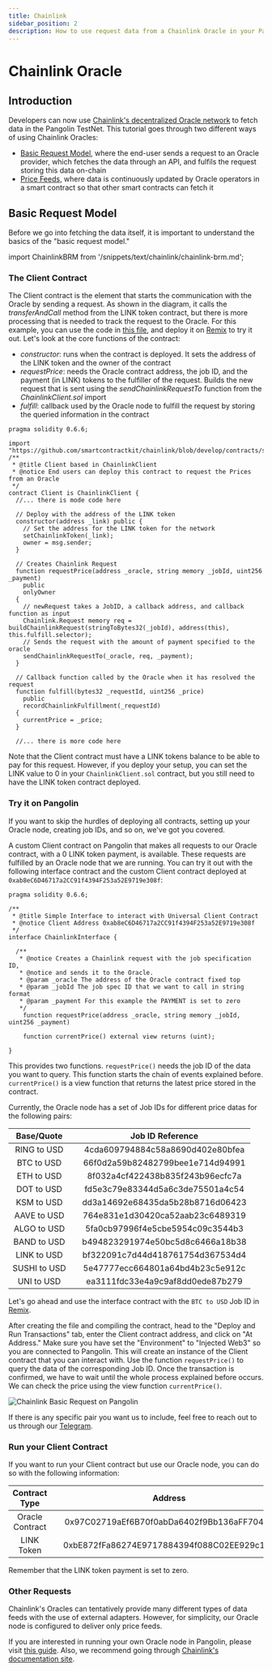 ```yaml
---
title: Chainlink
sidebar_position: 2
description: How to use request data from a Chainlink Oracle in your Pangolin Ethereum Dapp using smart contracts or Javascript
---
```


# Chainlink Oracle

## Introduction

Developers can now use [Chainlink's decentralized Oracle network](https://chain.link/) to fetch data in the Pangolin TestNet. This tutorial goes through two different ways of using Chainlink Oracles:

 - [Basic Request Model](https://docs.chain.link/docs/architecture-request-model), where the end-user sends a request to an Oracle provider, which fetches the data through an API, and fulfils the request storing this data on-chain
 - [Price Feeds](https://docs.chain.link/docs/architecture-decentralized-model), where data is continuously updated by Oracle operators in a smart contract so that other smart contracts can fetch it

## Basic Request Model

Before we go into fetching the data itself, it is important to understand the basics of the "basic request model."

import ChainlinkBRM from '/snippets/text/chainlink/chainlink-brm.md';

<ChainlinkBRM name="chainlinkBRM"/>

### The Client Contract

The Client contract is the element that starts the communication with the Oracle by sending a request. As shown in the diagram, it calls the _transferAndCall_ method from the LINK token contract, but there is more processing that is needed to track the request to the Oracle. For this example, you can use the code in [this file](/snippets/code/chainlink/Client.sol), and deploy it on [Remix](/builders/tools/remix/) to try it out. Let's look at the core functions of the contract:

 - _constructor_: runs when the contract is deployed. It sets the address of the LINK token and the owner of the contract
 - _requestPrice_: needs the Oracle contract address, the job ID, and the payment (in LINK) tokens to the fulfiller of the request. Builds the new request that is sent using the _sendChainlinkRequestTo_ function from the _ChainlinkClient.sol_ import
 - _fulfill_: callback used by the Oracle node to fulfill the request by storing the queried information in the contract

```solidity
pragma solidity 0.6.6;

import "https://github.com/smartcontractkit/chainlink/blob/develop/contracts/src/v0.6/ChainlinkClient.sol";
/**
 * @title Client based in ChainlinkClient
 * @notice End users can deploy this contract to request the Prices from an Oracle
 */
contract Client is ChainlinkClient {
  //... there is mode code here

  // Deploy with the address of the LINK token
  constructor(address _link) public {
    // Set the address for the LINK token for the network
    setChainlinkToken(_link);
    owner = msg.sender;
  }

  // Creates Chainlink Request
  function requestPrice(address _oracle, string memory _jobId, uint256 _payment)
    public
    onlyOwner
  {
    // newRequest takes a JobID, a callback address, and callback function as input
    Chainlink.Request memory req = buildChainlinkRequest(stringToBytes32(_jobId), address(this), this.fulfill.selector);
    // Sends the request with the amount of payment specified to the oracle
    sendChainlinkRequestTo(_oracle, req, _payment);
  }

  // Callback function called by the Oracle when it has resolved the request
  function fulfill(bytes32 _requestId, uint256 _price)
    public
    recordChainlinkFulfillment(_requestId)
  {
    currentPrice = _price;
  }

  //... there is more code here
```

Note that the Client contract must have a LINK tokens balance to be able to pay for this request. However, if you deploy your setup, you can set the LINK value to 0 in your `ChainlinkClient.sol` contract, but you still need to have the LINK token contract deployed.

### Try it on Pangolin

If you want to skip the hurdles of deploying all contracts, setting up your Oracle node, creating job IDs, and so on, we've got you covered.

A custom Client contract on Pangolin that makes all requests to our Oracle contract, with a 0 LINK token payment, is available. These requests are fulfilled by an Oracle node that we are running. You can try it out with the following interface contract and the custom Client contract deployed at `0xab8eC6D46717a2CC91f4394F253a52E9719e308f`:

```solidity
pragma solidity 0.6.6;

/**
 * @title Simple Interface to interact with Universal Client Contract
 * @notice Client Address 0xab8eC6D46717a2CC91f4394F253a52E9719e308f
 */
interface ChainlinkInterface {

  /**
   * @notice Creates a Chainlink request with the job specification ID,
   * @notice and sends it to the Oracle.
   * @param _oracle The address of the Oracle contract fixed top
   * @param _jobId The job spec ID that we want to call in string format
   * @param _payment For this example the PAYMENT is set to zero
   */
	function requestPrice(address _oracle, string memory _jobId, uint256 _payment)

    function currentPrice() external view returns (uint);

}
```

This provides two functions. `requestPrice()` needs the job ID of the data you want to query. This function starts the chain of events explained before. `currentPrice()` is a view function that returns the latest price stored in the contract.

Currently, the Oracle node has a set of Job IDs for different price datas for the following pairs:

|  Base/Quote  |     |                 Job ID Reference                  |
| :----------: | --- | :-----------------------------------------------: |
|  RING to USD |     |  4cda609794884c58a8690d402e80bfea  |
|  BTC to USD  |     |  66f0d2a59b82482799bee1e714d94991  |
|  ETH to USD  |     |  8f032a4cf422438b835f243b96ecfc7a  |
|  DOT to USD  |     |  fd5e3c79e83344d5a6c3de75501a4c54  |
|  KSM to USD  |     |  dd3a14692e68435da5b28b8716d06423  |
| AAVE to USD  |     |  764e831e1d30420ca52aab23c6489319  |
| ALGO to USD  |     |  5fa0cb97996f4e5cbe5954c09c3544b3  |
| BAND to USD  |     |  b494823291974e50bc5d8c6466a18b38  |
| LINK to USD  |     |  bf322091c7d44d418761754d367534d4  |
| SUSHI to USD |     |  5e47777ecc664801a64bd4b23c5e912c |
|  UNI to USD  |     |  ea3111fdc33e4a9c9af8dd0ede87b279  |

Let's go ahead and use the interface contract with the `BTC to USD` Job ID in [Remix](/builders/tools/remix/).

After creating the file and compiling the contract, head to the "Deploy and Run Transactions" tab, enter the Client contract address, and click on "At Address." Make sure you have set the "Environment" to "Injected Web3" so you are connected to Pangolin. This will create an instance of the Client contract that you can interact with. Use the function `requestPrice()` to query the data of the corresponding Job ID. Once the transaction is confirmed, we have to wait until the whole process explained before occurs. We can check the price using the view function `currentPrice()`.

![Chainlink Basic Request on Pangolin](/images/chainlink/chainlink-image1.png)

If there is any specific pair you want us to include, feel free to reach out to us through our [Telegram](https://t.me/DarwiniaDev).

### Run your Client Contract

If you want to run your Client contract but use our Oracle node, you can do so with the following information:

|  Contract Type  |     |                      Address                      |
| :-------------: | --- | :-----------------------------------------------: |
| Oracle Contract |     | 0x97C02719aEf6B70f0abDa6402f9Bb136aFF7043d |
|   LINK Token    |     | 0xbE872fFa86274E9717884394f088C02EE929c18d |

Remember that the LINK token payment is set to zero.

### Other Requests

Chainlink's Oracles can tentatively provide many different types of data feeds with the use of external adapters. However, for simplicity, our Oracle node is configured to deliver only price feeds.

If you are interested in running your own Oracle node in Pangolin, please visit [this guide](https://docs.chain.link/docs/running-a-chainlink-node/). Also, we recommend going through [Chainlink's documentation site](https://docs.chain.link/docs).

